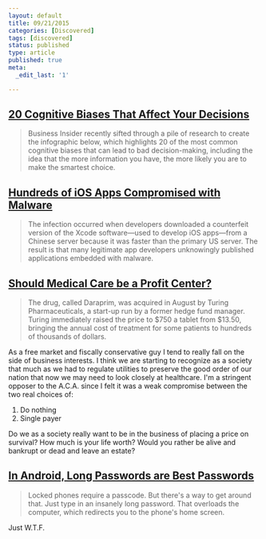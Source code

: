 ```yaml
---
layout: default
title: 09/21/2015
categories: [Discovered]
tags: [discovered]
status: published
type: article
published: true
meta:
  _edit_last: '1'

---
```


## [20 Cognitive Biases That Affect Your Decisions](http://mentalfloss.com/article/68705/20-cognitive-biases-affect-your-decisions)

  >  Business Insider recently sifted through a pile of research to create the infographic below, which highlights 20 of the most common cognitive biases that can lead to bad decision-making, including the idea that the more information you have, the more likely you are to make the smartest choice.

##  [Hundreds of iOS Apps Compromised with Malware](http://lifehacker.com/hundreds-of-legitimate-ios-app-store-apps-infected-by-m-1732035828?rev=1442837239322&utm_campaign=socialflow_lifehacker_facebook&utm_source=lifehacker_facebook&utm_medium=socialflow)

  >  The infection occurred when developers downloaded a counterfeit version of the Xcode software—used to develop iOS apps—from a Chinese server because it was faster than the primary US server. The result is that many legitimate app developers unknowingly published applications embedded with malware.

## [Should Medical Care be a Profit Center?](http://www.nytimes.com/2015/09/21/business/a-huge-overnight-increase-in-a-drugs-price-raises-protests.html?hp&action=click&pgtype=Homepage&module=second-column-region&region=top-news&WT.nav=top-news&_r=0)

  >  The drug, called Daraprim, was acquired in August by Turing Pharmaceuticals, a start-up run by a former hedge fund manager. Turing immediately raised the price to $750 a tablet from $13.50, bringing the annual cost of treatment for some patients to hundreds of thousands of dollars.

As a free market and fiscally conservative guy I tend to really fall on the side of business interests. I think we are starting to recognize as a society that much as we had to regulate utilities to preserve the good order of our nation that now we may need to look closely at healthcare. I'm a stringent opposer to the A.C.A. since I felt it was a weak compromise between the two real choices of:

1. Do nothing
2. Single payer

Do we as a society really want to be in the business of placing a price on survival? How much is your life worth? Would you rather be alive and bankrupt or dead and leave an estate?

## [In Android, Long Passwords are Best Passwords](http://money.cnn.com/2015/09/16/technology/android-hack/index.html)

  > Locked phones require a passcode. But there's a way to get around that. Just type in an insanely long password. That overloads the computer, which redirects you to the phone's home screen.

Just W.T.F.
